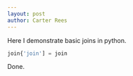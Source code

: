 ```yaml
---
layout: post
author: Carter Rees
---
```


Here I demonstrate basic joins in python.

```python
join{'join'] = join
```

Done.

